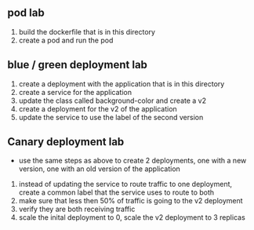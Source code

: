 ## pod lab 
1. build the dockerfile that is in this directory 
2. create a pod and run the pod 

## blue / green deployment lab 
1. create a deployment with the application that is in this directory 
2. create a service for the application 
3. update the class called background-color and create a v2 
4. create a deployment for the v2 of the application
5. update the service to use the label of the second version


## Canary deployment lab
- use the same steps as above to create 2 deployments, one with a new version, one with an old version of the application
1. instead of updating the service to route traffic to one deployment, create a common label that the service uses to route to both
2. make sure that less then 50% of traffic is going to the v2 deployment
3. verify they are both receiving traffic 
4. scale the inital deployment to 0, scale the v2 deployment to 3 replicas

